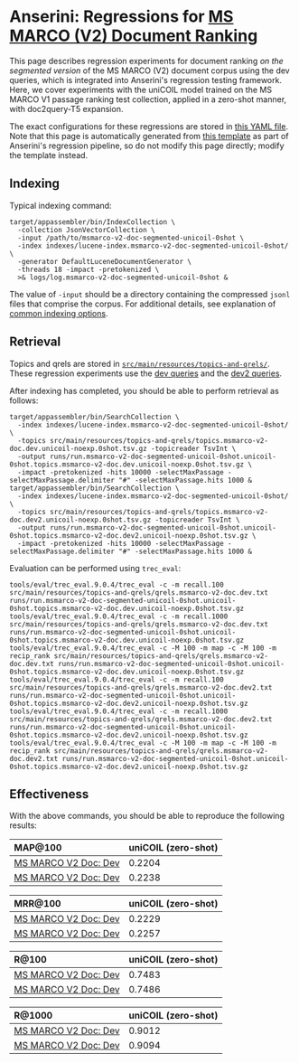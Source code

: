 # Anserini: Regressions for [MS MARCO (V2) Document Ranking](https://microsoft.github.io/msmarco/TREC-Deep-Learning.html)

This page describes regression experiments for document ranking _on the segmented version_ of the MS MARCO (V2) document corpus using the dev queries, which is integrated into Anserini's regression testing framework.
Here, we cover experiments with the uniCOIL model trained on the MS MARCO V1 passage ranking test collection, applied in a zero-shot manner, with doc2query-T5 expansion.

The exact configurations for these regressions are stored in [this YAML file](../src/main/resources/regression/msmarco-v2-doc-segmented-unicoil-0shot.yaml).
Note that this page is automatically generated from [this template](../src/main/resources/docgen/templates/msmarco-v2-doc-segmented-unicoil-0shot.template) as part of Anserini's regression pipeline, so do not modify this page directly; modify the template instead.

## Indexing

Typical indexing command:

```
target/appassembler/bin/IndexCollection \
  -collection JsonVectorCollection \
  -input /path/to/msmarco-v2-doc-segmented-unicoil-0shot \
  -index indexes/lucene-index.msmarco-v2-doc-segmented-unicoil-0shot/ \
  -generator DefaultLuceneDocumentGenerator \
  -threads 18 -impact -pretokenized \
  >& logs/log.msmarco-v2-doc-segmented-unicoil-0shot &
```

The value of `-input` should be a directory containing the compressed `jsonl` files that comprise the corpus.
For additional details, see explanation of [common indexing options](common-indexing-options.md).

## Retrieval

Topics and qrels are stored in [`src/main/resources/topics-and-qrels/`](../src/main/resources/topics-and-qrels/).
These regression experiments use the [dev queries](../src/main/resources/topics-and-qrels/topics.msmarco-v2-doc.dev.txt) and the [dev2 queries](../src/main/resources/topics-and-qrels/topics.msmarco-v2-doc.dev2.txt).

After indexing has completed, you should be able to perform retrieval as follows:

```
target/appassembler/bin/SearchCollection \
  -index indexes/lucene-index.msmarco-v2-doc-segmented-unicoil-0shot/ \
  -topics src/main/resources/topics-and-qrels/topics.msmarco-v2-doc.dev.unicoil-noexp.0shot.tsv.gz -topicreader TsvInt \
  -output runs/run.msmarco-v2-doc-segmented-unicoil-0shot.unicoil-0shot.topics.msmarco-v2-doc.dev.unicoil-noexp.0shot.tsv.gz \
  -impact -pretokenized -hits 10000 -selectMaxPassage -selectMaxPassage.delimiter "#" -selectMaxPassage.hits 1000 &
target/appassembler/bin/SearchCollection \
  -index indexes/lucene-index.msmarco-v2-doc-segmented-unicoil-0shot/ \
  -topics src/main/resources/topics-and-qrels/topics.msmarco-v2-doc.dev2.unicoil-noexp.0shot.tsv.gz -topicreader TsvInt \
  -output runs/run.msmarco-v2-doc-segmented-unicoil-0shot.unicoil-0shot.topics.msmarco-v2-doc.dev2.unicoil-noexp.0shot.tsv.gz \
  -impact -pretokenized -hits 10000 -selectMaxPassage -selectMaxPassage.delimiter "#" -selectMaxPassage.hits 1000 &
```

Evaluation can be performed using `trec_eval`:

```
tools/eval/trec_eval.9.0.4/trec_eval -c -m recall.100 src/main/resources/topics-and-qrels/qrels.msmarco-v2-doc.dev.txt runs/run.msmarco-v2-doc-segmented-unicoil-0shot.unicoil-0shot.topics.msmarco-v2-doc.dev.unicoil-noexp.0shot.tsv.gz
tools/eval/trec_eval.9.0.4/trec_eval -c -m recall.1000 src/main/resources/topics-and-qrels/qrels.msmarco-v2-doc.dev.txt runs/run.msmarco-v2-doc-segmented-unicoil-0shot.unicoil-0shot.topics.msmarco-v2-doc.dev.unicoil-noexp.0shot.tsv.gz
tools/eval/trec_eval.9.0.4/trec_eval -c -M 100 -m map -c -M 100 -m recip_rank src/main/resources/topics-and-qrels/qrels.msmarco-v2-doc.dev.txt runs/run.msmarco-v2-doc-segmented-unicoil-0shot.unicoil-0shot.topics.msmarco-v2-doc.dev.unicoil-noexp.0shot.tsv.gz
tools/eval/trec_eval.9.0.4/trec_eval -c -m recall.100 src/main/resources/topics-and-qrels/qrels.msmarco-v2-doc.dev2.txt runs/run.msmarco-v2-doc-segmented-unicoil-0shot.unicoil-0shot.topics.msmarco-v2-doc.dev2.unicoil-noexp.0shot.tsv.gz
tools/eval/trec_eval.9.0.4/trec_eval -c -m recall.1000 src/main/resources/topics-and-qrels/qrels.msmarco-v2-doc.dev2.txt runs/run.msmarco-v2-doc-segmented-unicoil-0shot.unicoil-0shot.topics.msmarco-v2-doc.dev2.unicoil-noexp.0shot.tsv.gz
tools/eval/trec_eval.9.0.4/trec_eval -c -M 100 -m map -c -M 100 -m recip_rank src/main/resources/topics-and-qrels/qrels.msmarco-v2-doc.dev2.txt runs/run.msmarco-v2-doc-segmented-unicoil-0shot.unicoil-0shot.topics.msmarco-v2-doc.dev2.unicoil-noexp.0shot.tsv.gz
```

## Effectiveness

With the above commands, you should be able to reproduce the following results:

MAP@100                                 | uniCOIL (zero-shot)|
:---------------------------------------|-----------|
[MS MARCO V2 Doc: Dev](https://microsoft.github.io/msmarco/TREC-Deep-Learning.html)| 0.2204    |
[MS MARCO V2 Doc: Dev](https://microsoft.github.io/msmarco/TREC-Deep-Learning.html)| 0.2238    |


MRR@100                                 | uniCOIL (zero-shot)|
:---------------------------------------|-----------|
[MS MARCO V2 Doc: Dev](https://microsoft.github.io/msmarco/TREC-Deep-Learning.html)| 0.2229    |
[MS MARCO V2 Doc: Dev](https://microsoft.github.io/msmarco/TREC-Deep-Learning.html)| 0.2257    |


R@100                                   | uniCOIL (zero-shot)|
:---------------------------------------|-----------|
[MS MARCO V2 Doc: Dev](https://microsoft.github.io/msmarco/TREC-Deep-Learning.html)| 0.7483    |
[MS MARCO V2 Doc: Dev](https://microsoft.github.io/msmarco/TREC-Deep-Learning.html)| 0.7486    |


R@1000                                  | uniCOIL (zero-shot)|
:---------------------------------------|-----------|
[MS MARCO V2 Doc: Dev](https://microsoft.github.io/msmarco/TREC-Deep-Learning.html)| 0.9012    |
[MS MARCO V2 Doc: Dev](https://microsoft.github.io/msmarco/TREC-Deep-Learning.html)| 0.9094    |
